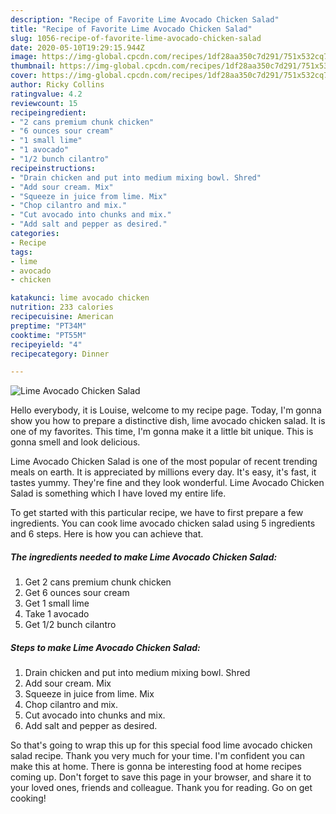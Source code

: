 ```yaml
---
description: "Recipe of Favorite Lime Avocado Chicken Salad"
title: "Recipe of Favorite Lime Avocado Chicken Salad"
slug: 1056-recipe-of-favorite-lime-avocado-chicken-salad
date: 2020-05-10T19:29:15.944Z
image: https://img-global.cpcdn.com/recipes/1df28aa350c7d291/751x532cq70/lime-avocado-chicken-salad-recipe-main-photo.jpg
thumbnail: https://img-global.cpcdn.com/recipes/1df28aa350c7d291/751x532cq70/lime-avocado-chicken-salad-recipe-main-photo.jpg
cover: https://img-global.cpcdn.com/recipes/1df28aa350c7d291/751x532cq70/lime-avocado-chicken-salad-recipe-main-photo.jpg
author: Ricky Collins
ratingvalue: 4.2
reviewcount: 15
recipeingredient:
- "2 cans premium chunk chicken"
- "6 ounces sour cream"
- "1 small lime"
- "1 avocado"
- "1/2 bunch cilantro"
recipeinstructions:
- "Drain chicken and put into medium mixing bowl. Shred"
- "Add sour cream. Mix"
- "Squeeze in juice from lime. Mix"
- "Chop cilantro and mix."
- "Cut avocado into chunks and mix."
- "Add salt and pepper as desired."
categories:
- Recipe
tags:
- lime
- avocado
- chicken

katakunci: lime avocado chicken 
nutrition: 233 calories
recipecuisine: American
preptime: "PT34M"
cooktime: "PT55M"
recipeyield: "4"
recipecategory: Dinner

---
```



![Lime Avocado Chicken Salad](https://img-global.cpcdn.com/recipes/1df28aa350c7d291/751x532cq70/lime-avocado-chicken-salad-recipe-main-photo.jpg)

Hello everybody, it is Louise, welcome to my recipe page. Today, I'm gonna show you how to prepare a distinctive dish, lime avocado chicken salad. It is one of my favorites. This time, I'm gonna make it a little bit unique. This is gonna smell and look delicious.



Lime Avocado Chicken Salad is one of the most popular of recent trending meals on earth. It is appreciated by millions every day. It's easy, it's fast, it tastes yummy. They're fine and they look wonderful. Lime Avocado Chicken Salad is something which I have loved my entire life.


To get started with this particular recipe, we have to first prepare a few ingredients. You can cook lime avocado chicken salad using 5 ingredients and 6 steps. Here is how you can achieve that.

<!--inarticleads1-->

##### The ingredients needed to make Lime Avocado Chicken Salad:

1. Get 2 cans premium chunk chicken
1. Get 6 ounces sour cream
1. Get 1 small lime
1. Take 1 avocado
1. Get 1/2 bunch cilantro




<!--inarticleads2-->

##### Steps to make Lime Avocado Chicken Salad:

1. Drain chicken and put into medium mixing bowl. Shred
1. Add sour cream. Mix
1. Squeeze in juice from lime. Mix
1. Chop cilantro and mix.
1. Cut avocado into chunks and mix.
1. Add salt and pepper as desired.




So that's going to wrap this up for this special food lime avocado chicken salad recipe. Thank you very much for your time. I'm confident you can make this at home. There is gonna be interesting food at home recipes coming up. Don't forget to save this page in your browser, and share it to your loved ones, friends and colleague. Thank you for reading. Go on get cooking!
